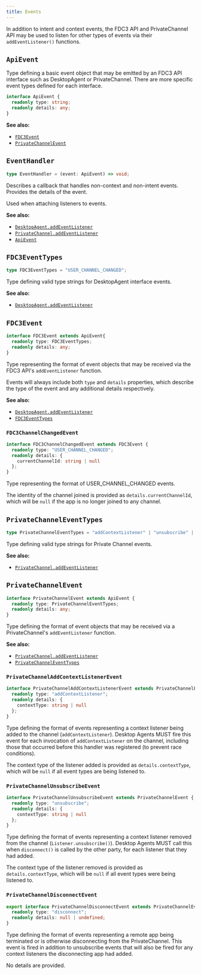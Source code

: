```yaml
---
title: Events
---
```


In addition to intent and context events, the FDC3 API and PrivateChannel API may be used to listen for other types of events via their `addEventListener()` functions.

## `ApiEvent`

Type defining a basic event object that may be emitted by an FDC3 API interface such as DesktopAgent or PrivateChannel. There are more specific event types defined for each interface.

```ts
interface ApiEvent {
  readonly type: string;
  readonly details: any;
}
```

**See also:**

- [`FDC3Event`](#fdc3event)
- [`PrivateChannelEvent`](#privatechannelevent)

## `EventHandler`

```ts
type EventHandler = (event: ApiEvent) => void;
```

Describes a callback that handles non-context and non-intent events. Provides the details of the event.

Used when attaching listeners to events.

**See also:**

- [`DesktopAgent.addEventListener`](DesktopAgent#addeventlistener)
- [`PrivateChannel.addEventListener`](PrivateChannel#addeventlistener)
- [`ApiEvent`](#apievent)

## `FDC3EventTypes`

```ts
type FDC3EventTypes = "USER_CHANNEL_CHANGED";
```

Type defining valid type strings for DesktopAgent interface events.

**See also:**

- [`DesktopAgent.addEventListener`](DesktopAgent#addeventlistener)

## `FDC3Event`

```ts
interface FDC3Event extends ApiEvent{
  readonly type: FDC3EventTypes;
  readonly details: any;
}
```

Type representing the format of event objects that may be received via the FDC3 API's `addEventListener` function.

Events will always include both `type` and `details` properties, which describe the type of the event and any additional details respectively.

**See also:**

- [`DesktopAgent.addEventListener`](DesktopAgent#addeventlistener)
- [`FDC3EventTypes`](#fdc3eventtypes)

### `FDC3ChannelChangedEvent`

```ts
interface FDC3ChannelChangedEvent extends FDC3Event {
  readonly type: "USER_CHANNEL_CHANGED";
  readonly details: {
    currentChannelId: string | null
  };
}
```

Type representing the format of USER_CHANNEL_CHANGED events.

The identity of the channel joined is provided as `details.currentChannelId`, which will be `null` if the app is no longer joined to any channel.

## `PrivateChannelEventTypes`

```ts
type PrivateChannelEventTypes = "addContextListener" | "unsubscribe" | "disconnect";
```

Type defining valid type strings for Private Channel events.

**See also:**

- [`PrivateChannel.addEventListener`](PrivateChannel#addeventlistener)

## `PrivateChannelEvent`

```ts
interface PrivateChannelEvent extends ApiEvent {
  readonly type: PrivateChannelEventTypes;
  readonly details: any;
}
```

Type defining the format of event objects that may be received via a PrivateChannel's `addEventListener` function.

**See also:**

- [`PrivateChannel.addEventListener`](PrivateChannel#addeventlistener)
- [`PrivateChannelEventTypes`](#privatechanneleventtypes)

### `PrivateChannelAddContextListenerEvent`

```ts
interface PrivateChannelAddContextListenerEvent extends PrivateChannelEvent {
  readonly type: "addContextListener";
  readonly details: {
    contextType: string | null
  };
}
```

Type defining the format of events representing a context listener being added to the channel (`addContextListener`). Desktop Agents MUST fire this event for each invocation of `addContextListener` on the channel, including those that occurred before this handler was registered (to prevent race conditions).

The context type of the listener added is provided as `details.contextType`, which will be `null` if all event types are being listened to.

### `PrivateChannelUnsubscribeEvent`

```ts
interface PrivateChannelUnsubscribeEvent extends PrivateChannelEvent {
  readonly type: "unsubscribe";
  readonly details: {
    contextType: string | null
  };
}
```

Type defining the format of events representing a context listener removed from the channel (`Listener.unsubscribe()`). Desktop Agents MUST call this when `disconnect()` is called by the other party, for each listener that they had added.

The context type of the  listener removed is provided as `details.contextType`, which will be `null` if all event types were being listened to.

### `PrivateChannelDisconnectEvent`

```ts
export interface PrivateChannelDisconnectEvent extends PrivateChannelEvent {
  readonly type: "disconnect";
  readonly details: null | undefined;
}
```

Type defining the format of events representing a remote app being terminated or is otherwise disconnecting from the PrivateChannel. This event is fired in addition to unsubscribe events that will also be fired for any context listeners the disconnecting app had added.

No details are provided.
